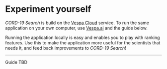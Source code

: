 <!-- Copyright Verizon Media. Licensed under the terms of the Apache 2.0 license. See LICENSE in the project root. -->
# Experiment yourself
_CORD-19 Search_ is build on the [Vespa Cloud](https://cloud.vespa.ai/) service.
To run the same application on your own computer, use [Vespa.ai](https://vespa.ai/) and the guide below.

Running the application locally is easy and enables you to play with ranking features.
Use this to make the application more useful for the scientists that needs it,
and feed back improvements to _CORD-19 Search_!

----
Guide TBD
